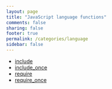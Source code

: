 ```yaml
---
layout: page
title: "JavaScript language functions"
comments: false
sharing: false
footer: true
permalink: /categories/language
sidebar: false
---
```

<!-- Generated by Rakefile:build -->

 - [include](/functions/include)
 - [include_once](/functions/include_once)
 - [require](/functions/require)
 - [require_once](/functions/require_once)
